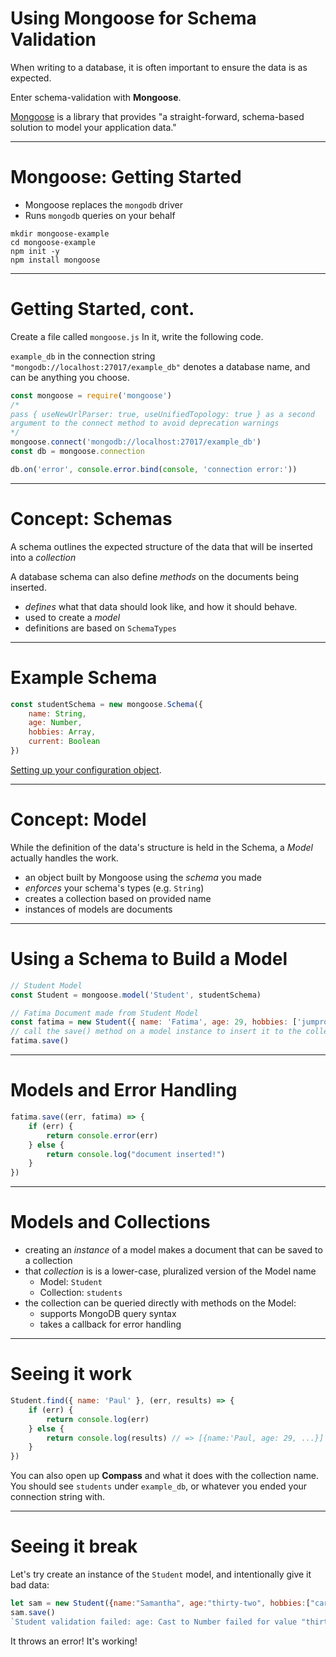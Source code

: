 # Using Mongoose for Schema Validation

When writing to a database, it is often important to ensure the data is as expected.

Enter schema-validation with **Mongoose**. 

[Mongoose](https://mongoosejs.com/) is a library that provides "a straight-forward, schema-based solution to model your application data."

---

# Mongoose: Getting Started

* Mongoose replaces the `mongodb` driver
* Runs `mongodb` queries on your behalf

```
mkdir mongoose-example
cd mongoose-example
npm init -y
npm install mongoose
```

---

# Getting Started, cont.
Create a file called `mongoose.js`
In it, write the following code.

`example_db` in the connection string `"mongodb://localhost:27017/example_db"` denotes a database name, and can be anything you choose. 

```javascript
const mongoose = require('mongoose')
/* 
pass { useNewUrlParser: true, useUnifiedTopology: true } as a second 
argument to the connect method to avoid deprecation warnings
*/
mongoose.connect('mongodb://localhost:27017/example_db') 
const db = mongoose.connection

db.on('error', console.error.bind(console, 'connection error:'))
```

---

# Concept: Schemas

A schema outlines the expected structure of the data that will be inserted into a *collection*

A database schema can also define *methods* on the documents being inserted. 

* *defines* what that data should look like, and how it should behave.
* used to create a *model* 
* definitions are based on `SchemaTypes`

---

# Example Schema 

```javascript
const studentSchema = new mongoose.Schema({
    name: String,
    age: Number,
    hobbies: Array,
    current: Boolean
})
```
[Setting up your configuration object](https://mongoosejs.com/docs/guide.html#definition).

---

# Concept: Model

While the definition of the data's structure is held in the Schema, a *Model* actually handles the work.

* an object built by Mongoose using the *schema* you made 
* *enforces* your schema's types (e.g. `String`)
* creates a collection based on provided name
* instances of models are documents

---

# Using a Schema to Build a Model

```javascript
// Student Model
const Student = mongoose.model('Student', studentSchema)

// Fatima Document made from Student Model
const fatima = new Student({ name: 'Fatima', age: 29, hobbies: ['jumprope', 'd&d', 'coding'] })
// call the save() method on a model instance to insert it to the collection 
fatima.save()
```

---

# Models and Error Handling

```javascript
fatima.save((err, fatima) => {
    if (err) {
        return console.error(err)
    } else {
        return console.log("document inserted!")
    }
})
```

---

# Models and Collections

* creating an *instance* of a model makes a document that can be saved to a collection
* that *collection* is is a lower-case, pluralized version of the Model name 
    - Model: `Student`
    - Collection: `students`
* the collection can be queried directly with methods on the Model:
    - supports MongoDB query syntax
    - takes a callback for error handling

---

# Seeing it work

```javascript
Student.find({ name: 'Paul' }, (err, results) => {
    if (err) {
        return console.log(err)
    } else {
        return console.log(results) // => [{name:'Paul, age: 29, ...}]
    }
})
```

You can also open up **Compass** and what it does with the collection name. 
You should see `students` under `example_db`, or whatever you ended your connection string with.

---

# Seeing it break

Let's try create an instance of the `Student` model, and intentionally give it bad data:

```javascript
let sam = new Student({name:"Samantha", age:"thirty-two", hobbies:["carpentry", "archery"]})
sam.save()
`Student validation failed: age: Cast to Number failed for value "thirty-two" at path "age"`
```
It throws an error! It's working!